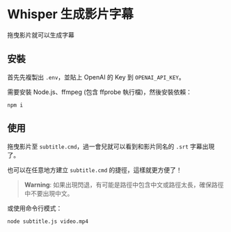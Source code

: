 # Whisper 生成影片字幕

拖曳影片就可以生成字幕

## 安裝

首先先複製出 `.env`，並貼上 OpenAI 的 Key 到 `OPENAI_API_KEY`。

需要安裝 Node.js、ffmpeg (包含 ffprobe 執行檔)，然後安裝依賴：

```
npm i
```

## 使用

拖曳影片至 `subtitle.cmd`，過一會兒就可以看到和影片同名的 `.srt` 字幕出現了。

也可以在任意地方建立 `subtitle.cmd` 的捷徑，這樣就更方便了！

> **Warning**: 如果出現閃退，有可能是路徑中包含中文或路徑太長，確保路徑中不要出現中文。

或使用命令行模式：

```
node subtitle.js video.mp4
```
